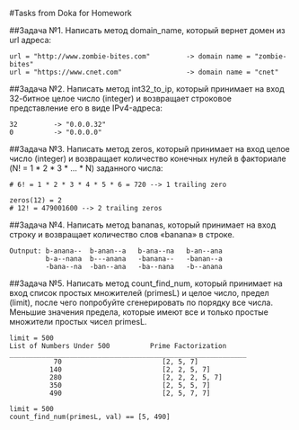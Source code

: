 #Tasks from Doka for Homework

##Задача №1.
Написать метод domain_name, который вернет домен из url адреса:

```url = "http://github.com/carbonfive/raygun" -> domain name = "github"
url = "http://www.zombie-bites.com"         -> domain name = "zombie-bites"
url = "https://www.cnet.com"                -> domain name = "cnet"
```


##Задача №2.
Написать метод int32_to_ip, который принимает на вход 32-битное целое число (integer) и возвращает строковое представление его в виде IPv4-адреса:

```2149583361 -> "128.32.10.1"
32         -> "0.0.0.32"
0          -> "0.0.0.0"
```


##Задача №3.
Написать метод zeros, который принимает на вход целое число (integer) и возвращает количество конечных нулей в факториале (N! = 1 * 2 * 3 * ... * N) заданного числа:

```zeros(6) = 1
# 6! = 1 * 2 * 3 * 4 * 5 * 6 = 720 --> 1 trailing zero

zeros(12) = 2
# 12! = 479001600 --> 2 trailing zeros
```


##Задача №4.
Написать метод bananas, который принимает на вход строку и возвращает количество слов «banana» в строке.

``` Input: bbananana
Outnput: b-anana--  b-anan--a   b-ana--na   b-an--ana
         b-a--nana  b---anana   -banana--   -banan--a
         -bana--na  -ban--ana   -ba--nana   -b--anana
```


##Задача №5.
Написать метод count_find_num, который принимает на вход список простых множителей (primesL) и целое число, предел (limit), после чего попробуйте сгенерировать по порядку все числа. Меньшие значения предела, которые имеют все и только простые множители простых чисел primesL.

``` primesL = [2, 5, 7]
limit = 500
List of Numbers Under 500          Prime Factorization
___________________________________________________________
           70                         [2, 5, 7]
          140                         [2, 2, 5, 7]
          280                         [2, 2, 2, 5, 7]
          350                         [2, 5, 5, 7]
          490                         [2, 5, 7, 7]
```

``` primesL = [2, 5, 7]
limit = 500
count_find_num(primesL, val) == [5, 490]
```